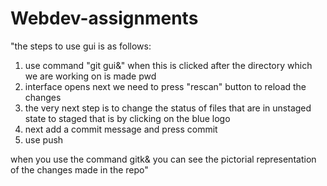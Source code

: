 # Webdev-assignments


"the steps to use gui is as follows:

1. use command "git gui&" when this is clicked after the directory which we are working on is made pwd 
2. interface opens next we need to press "rescan" button to reload the changes
3. the very next step is to change the status of files that are in unstaged state to staged that is by clicking on the blue logo 
4. next add a commit message and press commit 
5. use push 

when you use the command gitk& you can see the pictorial representation of the changes made in the repo"